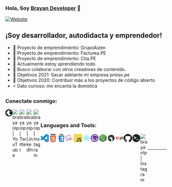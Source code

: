 ### Hola, Soy [Brayan Developer][website] 👋

[![Website](https://img.shields.io/website?label=Brayanlp.dev&style=for-the-badge&url=https%3A%2F%2Fwww.brayanlp.es)](https://brayanlp.es)


## ¡Soy desarrollador, autodidacta y emprendedor!

- 🔭 Proyecto de emprendimiento: GrupoAizen
- 🔭 Proyecto de emprendimiento: Facturea.PE
- 🔭 Proyecto de emprendimiento: Cita.PE
- 🌱 Actualmente estoy aprendiendo todo 
- 👯 Busco colaborar con otros creadores de contenido.
- 🥅 Objetivos 2021: Sacar adelante mi empresa proiso.pe
- 🥅 Objetivos 2020: Contribuir más a los proyectos de código abierto
- ⚡ Dato curioso: me encanta la domotica

### Conectate conmigo:

[<img align="left" alt="brayanlp.com" width="22px" src="https://raw.githubusercontent.com/iconic/open-iconic/master/svg/globe.svg" />][website]
[<img align="left" alt="brayanlp | YouTube" width="22px" src="https://cdn.jsdelivr.net/npm/simple-icons@v3/icons/youtube.svg" />][youtube]
[<img align="left" alt="brayanlp | Twitter" width="22px" src="https://cdn.jsdelivr.net/npm/simple-icons@v3/icons/twitter.svg" />][twitter]
[<img align="left" alt="brayanlp | LinkedIn" width="22px" src="https://cdn.jsdelivr.net/npm/simple-icons@v3/icons/linkedin.svg" />][linkedin]
[<img align="left" alt="brayanlp | Instagram" width="22px" src="https://cdn.jsdelivr.net/npm/simple-icons@v3/icons/instagram.svg" />][instagram]

<br />

### Languages and Tools:

[<img align="left" alt="Visual Studio Code" width="26px" src="https://raw.githubusercontent.com/github/explore/80688e429a7d4ef2fca1e82350fe8e3517d3494d/topics/visual-studio-code/visual-studio-code.png" />][webdevplaylist]
[<img align="left" alt="HTML5" width="26px" src="https://raw.githubusercontent.com/github/explore/80688e429a7d4ef2fca1e82350fe8e3517d3494d/topics/html/html.png" />][webdevplaylist]
[<img align="left" alt="CSS3" width="26px" src="https://raw.githubusercontent.com/github/explore/80688e429a7d4ef2fca1e82350fe8e3517d3494d/topics/css/css.png" />][cssplaylist]
[<img align="left" alt="Sass" width="26px" src="https://raw.githubusercontent.com/github/explore/80688e429a7d4ef2fca1e82350fe8e3517d3494d/topics/sass/sass.png" />][cssplaylist]
[<img align="left" alt="JavaScript" width="26px" src="https://raw.githubusercontent.com/github/explore/80688e429a7d4ef2fca1e82350fe8e3517d3494d/topics/javascript/javascript.png" />][jsplaylist]
[<img align="left" alt="React" width="26px" src="https://raw.githubusercontent.com/github/explore/80688e429a7d4ef2fca1e82350fe8e3517d3494d/topics/react/react.png" />][reactplaylist]
[<img align="left" alt="Gatsby" width="26px" src="https://raw.githubusercontent.com/github/explore/e94815998e4e0713912fed477a1f346ec04c3da2/topics/gatsby/gatsby.png" />][webdevplaylist]
 
[<img align="left" alt="Node.js" width="26px" src="https://raw.githubusercontent.com/github/explore/80688e429a7d4ef2fca1e82350fe8e3517d3494d/topics/nodejs/nodejs.png" />][webdevplaylist]
[<img align="left" alt="Deno" width="26px" src="https://raw.githubusercontent.com/github/explore/361e2821e2dea67711cde99c9c40ed357061cf27/topics/deno/deno.png" />][webdevplaylist]

[<img align="left" alt="Git" width="26px" src="https://raw.githubusercontent.com/github/explore/80688e429a7d4ef2fca1e82350fe8e3517d3494d/topics/git/git.png" />][webdevplaylist]
[<img align="left" alt="GitHub" width="26px" src="https://raw.githubusercontent.com/github/explore/78df643247d429f6cc873026c0622819ad797942/topics/github/github.png" />][webdevplaylist]
[<img align="left" alt="Terminal" width="26px" src="https://raw.githubusercontent.com/github/explore/80688e429a7d4ef2fca1e82350fe8e3517d3494d/topics/terminal/terminal.png" />][webdevplaylist]
[<img align="left" alt="brayanlp | Instagram" width="22px" src="https://cdn.jsdelivr.net/npm/simple-icons@v3/icons/ionic.svg" />][ionic]
<br />
<br />


---


[website]: https://brayanlp.es
[course]: http://presto.pe
[facturea]: https://facturea.pe
[cita]: https://cita.pe
[grupoaizen]: https://grupoaizen.com
[twitter]: https://twitter.com/brayanlpdev
[youtube]: https://www.youtube.com/channel/UCmjtTJCkvucbRtmlsND_aTQ
[instagram]: https://www.instagram.com/brayanlpdev/
[linkedin]: https://linkedin.com/in/brayanlp
[webdevplaylist]: https://brayanlp.es
[jsplaylist]: https://brayanlp.es
[ionic]: https://brayanlp.es
[cssplaylist]: https://brayanlp.es
[reactplaylist]: https://brayanlp.es

